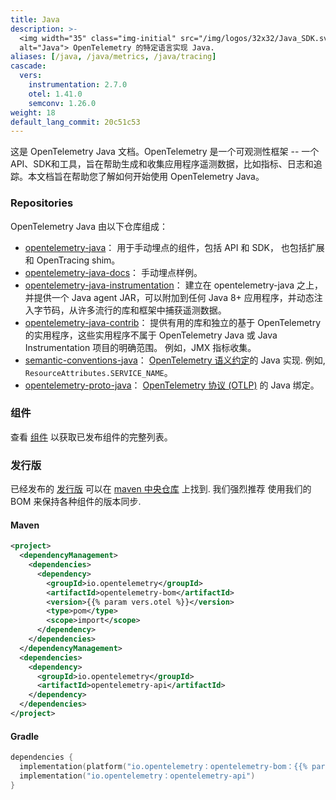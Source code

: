 ```yaml
---
title: Java
description: >-
  <img width="35" class="img-initial" src="/img/logos/32x32/Java_SDK.svg"
  alt="Java"> OpenTelemetry 的特定语言实现 Java.
aliases: [/java, /java/metrics, /java/tracing]
cascade:
  vers:
    instrumentation: 2.7.0
    otel: 1.41.0
    semconv: 1.26.0
weight: 18
default_lang_commit: 20c51c53
---
```


这是 OpenTelemetry Java 文档。OpenTelemetry 是一个可观测性框架 -- 一个API、SDK和工具，旨在帮助生成和收集应用程序遥测数据，比如指标、日志和追踪。本文档旨在帮助您了解如何开始使用 OpenTelemetry Java。

### Repositories

OpenTelemetry Java 由以下仓库组成：

- [opentelemetry-java](https://github.com/open-telemetry/opentelemetry-java)：
  用于手动埋点的组件，包括 API 和 SDK， 也包括扩展和 OpenTracing shim。
- [opentelemetry-java-docs][]： 手动埋点样例。
- [opentelemetry-java-instrumentation](https://github.com/open-telemetry/opentelemetry-java-instrumentation)：
  建立在 opentelemetry-java 之上，并提供一个 Java agent JAR，可以附加到任何 Java 8+ 应用程序，并动态注入字节码，从许多流行的库和框架中捕获遥测数据。
- [opentelemetry-java-contrib](https://github.com/open-telemetry/opentelemetry-java-contrib)：
  提供有用的库和独立的基于 OpenTelemetry 的实用程序，这些实用程序不属于 OpenTelemetry Java 或 Java Instrumentation 项目的明确范围。
  例如，JMX 指标收集。
- [semantic-conventions-java](https://github.com/open-telemetry/semantic-conventions-java)：
  [OpenTelemetry 语义约定](/docs/specs/semconv/)的 Java 实现. 例如,
  `ResourceAttributes.SERVICE_NAME`。
- [opentelemetry-proto-java](https://github.com/open-telemetry/opentelemetry-proto-java)：
  [OpenTelemetry 协议 (OTLP)](/docs/specs/otlp/) 的 Java 绑定。

### 组件

查看 [组件] 以获取已发布组件的完整列表。

### 发行版

已经发布的 [发行版][] 可以在 [maven 中央仓库][] 上找到. 我们强烈推荐
使用我们的 BOM 来保持各种组件的版本同步.

#### Maven

```xml
<project>
  <dependencyManagement>
    <dependencies>
      <dependency>
        <groupId>io.opentelemetry</groupId>
        <artifactId>opentelemetry-bom</artifactId>
        <version>{{% param vers.otel %}}</version>
        <type>pom</type>
        <scope>import</scope>
      </dependency>
    </dependencies>
  </dependencyManagement>
  <dependencies>
    <dependency>
      <groupId>io.opentelemetry</groupId>
      <artifactId>opentelemetry-api</artifactId>
    </dependency>
  </dependencies>
</project>
```

#### Gradle

```kotlin
dependencies {
  implementation(platform("io.opentelemetry：opentelemetry-bom：{{% param vers.otel %}}"))
  implementation("io.opentelemetry：opentelemetry-api")
}
```

[maven 中央仓库]: https://mvnrepository.com/artifact/io.opentelemetry
[opentelemetry-java-docs]: https://github.com/open-telemetry/opentelemetry-java-docs#java-opentelemetry-examples
[发行版]: https://github.com/open-telemetry/opentelemetry-java/releases
[组件]: https://github.com/open-telemetry/opentelemetry-java#releases

